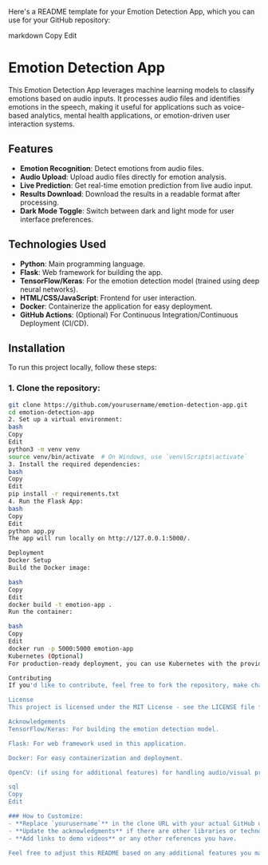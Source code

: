 Here's a README template for your Emotion Detection App, which you can use for your GitHub repository:

markdown
Copy
Edit
# Emotion Detection App

This Emotion Detection App leverages machine learning models to classify emotions based on audio inputs. It processes audio files and identifies emotions in the speech, making it useful for applications such as voice-based analytics, mental health applications, or emotion-driven user interaction systems.

## Features
- **Emotion Recognition**: Detect emotions from audio files.
- **Audio Upload**: Upload audio files directly for emotion analysis.
- **Live Prediction**: Get real-time emotion prediction from live audio input.
- **Results Download**: Download the results in a readable format after processing.
- **Dark Mode Toggle**: Switch between dark and light mode for user interface preferences.

## Technologies Used
- **Python**: Main programming language.
- **Flask**: Web framework for building the app.
- **TensorFlow/Keras**: For the emotion detection model (trained using deep neural networks).
- **HTML/CSS/JavaScript**: Frontend for user interaction.
- **Docker**: Containerize the application for easy deployment.
- **GitHub Actions**: (Optional) For Continuous Integration/Continuous Deployment (CI/CD).

## Installation

To run this project locally, follow these steps:

### 1. Clone the repository:
```bash
git clone https://github.com/yourusername/emotion-detection-app.git
cd emotion-detection-app
2. Set up a virtual environment:
bash
Copy
Edit
python3 -m venv venv
source venv/bin/activate  # On Windows, use `venv\Scripts\activate`
3. Install the required dependencies:
bash
Copy
Edit
pip install -r requirements.txt
4. Run the Flask App:
bash
Copy
Edit
python app.py
The app will run locally on http://127.0.0.1:5000/.

Deployment
Docker Setup
Build the Docker image:

bash
Copy
Edit
docker build -t emotion-app .
Run the container:

bash
Copy
Edit
docker run -p 5000:5000 emotion-app
Kubernetes (Optional)
For production-ready deployment, you can use Kubernetes with the provided emotion-app-deployment.yaml and emotion-app-service.yaml.

Contributing
If you'd like to contribute, feel free to fork the repository, make changes, and submit a pull request. Please ensure that your changes are well-documented and include relevant tests if applicable.

License
This project is licensed under the MIT License - see the LICENSE file for details.

Acknowledgements
TensorFlow/Keras: For building the emotion detection model.

Flask: For web framework used in this application.

Docker: For easy containerization and deployment.

OpenCV: (if using for additional features) for handling audio/visual processing.

sql
Copy
Edit

### How to Customize:
- **Replace `yourusername`** in the clone URL with your actual GitHub username.
- **Update the acknowledgments** if there are other libraries or technologies you want to credit.
- **Add links to demo videos** or any other references you have.

Feel free to adjust this README based on any additional features you may have or want to highlight in the app!







